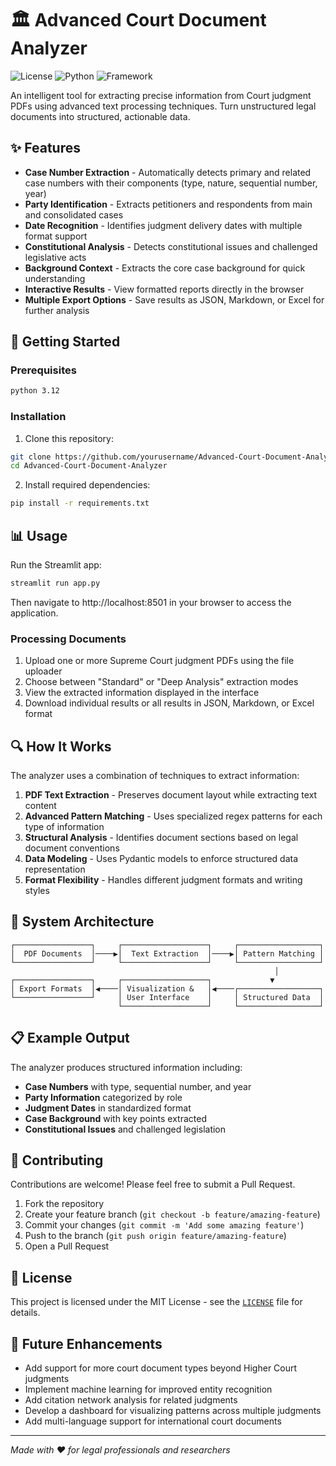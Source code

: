 # 🏛️ Advanced Court Document Analyzer

![License](https://img.shields.io/badge/license-MIT-blue.svg)
![Python](https://img.shields.io/badge/python-3.12-brightgreen.svg)
![Framework](https://img.shields.io/badge/framework-Streamlit-FF4B4B.svg)

An intelligent tool for extracting precise information from Court judgment PDFs using advanced text processing techniques. Turn unstructured legal documents into structured, actionable data.

## ✨ Features

- **Case Number Extraction** - Automatically detects primary and related case numbers with their components (type, nature, sequential number, year)
- **Party Identification** - Extracts petitioners and respondents from main and consolidated cases
- **Date Recognition** - Identifies judgment delivery dates with multiple format support
- **Constitutional Analysis** - Detects constitutional issues and challenged legislative acts
- **Background Context** - Extracts the core case background for quick understanding
- **Interactive Results** - View formatted reports directly in the browser
- **Multiple Export Options** - Save results as JSON, Markdown, or Excel for further analysis

## 🚀 Getting Started

### Prerequisites

```bash
python 3.12
```

### Installation

1. Clone this repository:
```bash
git clone https://github.com/yourusername/Advanced-Court-Document-Analyzer.git
cd Advanced-Court-Document-Analyzer
```

2. Install required dependencies:
```bash
pip install -r requirements.txt
```

## 📊 Usage

Run the Streamlit app:

```bash
streamlit run app.py
```

Then navigate to http://localhost:8501 in your browser to access the application.

### Processing Documents

1. Upload one or more Supreme Court judgment PDFs using the file uploader
2. Choose between "Standard" or "Deep Analysis" extraction modes
3. View the extracted information displayed in the interface
4. Download individual results or all results in JSON, Markdown, or Excel format

## 🔍 How It Works

The analyzer uses a combination of techniques to extract information:

1. **PDF Text Extraction** - Preserves document layout while extracting text content
2. **Advanced Pattern Matching** - Uses specialized regex patterns for each type of information
3. **Structural Analysis** - Identifies document sections based on legal document conventions
4. **Data Modeling** - Uses Pydantic models to enforce structured data representation
5. **Format Flexibility** - Handles different judgment formats and writing styles

## 🧩 System Architecture

```
┌─────────────────┐     ┌───────────────────┐     ┌──────────────────┐
│  PDF Documents  │────▶│  Text Extraction  │────▶│ Pattern Matching │
└─────────────────┘     └───────────────────┘     └──────────────────┘
                                                           │
┌─────────────────┐     ┌───────────────────┐             ▼
│ Export Formats  │◀────│ Visualization &   │◀────┌──────────────────┐
└─────────────────┘     │ User Interface    │     │ Structured Data  │
                        └───────────────────┘     └──────────────────┘
```

## 📋 Example Output

The analyzer produces structured information including:

- **Case Numbers** with type, sequential number, and year
- **Party Information** categorized by role
- **Judgment Dates** in standardized format
- **Case Background** with key points extracted
- **Constitutional Issues** and challenged legislation

## 🤝 Contributing

Contributions are welcome! Please feel free to submit a Pull Request.

1. Fork the repository
2. Create your feature branch (`git checkout -b feature/amazing-feature`)
3. Commit your changes (`git commit -m 'Add some amazing feature'`)
4. Push to the branch (`git push origin feature/amazing-feature`)
5. Open a Pull Request

## 📜 License

This project is licensed under the MIT License - see the [`LICENSE`](LICENSE ) file for details.

## 🔮 Future Enhancements

- Add support for more court document types beyond Higher Court judgments
- Implement machine learning for improved entity recognition
- Add citation network analysis for related judgments
- Develop a dashboard for visualizing patterns across multiple judgments
- Add multi-language support for international court documents

---

*Made with ❤️ for legal professionals and researchers*
